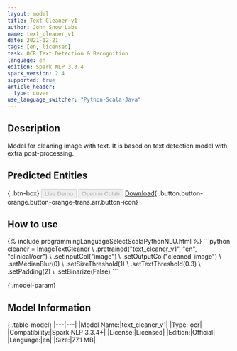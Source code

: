 ```yaml
---
layout: model
title: Text Cleaner v1
author: John Snow Labs
name: text_cleaner_v1
date: 2021-12-21
tags: [en, licensed]
task: OCR Text Detection & Recognition
language: en
edition: Spark NLP 3.3.4
spark_version: 2.4
supported: true
article_header:
  type: cover
use_language_switcher: "Python-Scala-Java"
---
```


## Description

Model for cleaning image with text. It is based on text detection model with extra post-processing.

## Predicted Entities



{:.btn-box}
<button class="button button-orange" disabled>Live Demo</button>
<button class="button button-orange" disabled>Open in Colab</button>
[Download](https://s3.amazonaws.com/auxdata.johnsnowlabs.com/clinical/ocr/text_cleaner_v1_en_3.3.4_2.4_1640083694049.zip){:.button.button-orange.button-orange-trans.arr.button-icon}

## How to use



<div class="tabs-box" markdown="1">
{% include programmingLanguageSelectScalaPythonNLU.html %}
```python
cleaner = ImageTextCleaner \
            .pretrained("text_cleaner_v1", "en", "clinical/ocr") \
            .setInputCol("image") \
            .setOutputCol("cleaned_image") \
            .setMedianBlur(0) \
            .setSizeThreshold(1) \
            .setTextThreshold(0.3) \
            .setPadding(2) \
            .setBinarize(False)
```

</div>

{:.model-param}
## Model Information

{:.table-model}
|---|---|
|Model Name:|text_cleaner_v1|
|Type:|ocr|
|Compatibility:|Spark NLP 3.3.4+|
|License:|Licensed|
|Edition:|Official|
|Language:|en|
|Size:|77.1 MB|